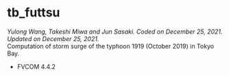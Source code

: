 # tb_futtsu
*Yulong Wang, Takeshi Miwa and Jun Sasaki.  Coded on December 25, 2021. Updated on December 25, 2021.*<br>
Computation of storm surge of the typhoon 1919 (October 2019) in Tokyo Bay.

- FVCOM 4.4.2
